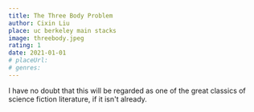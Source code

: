 ```yaml
---
title: The Three Body Problem
author: Cixin Liu
place: uc berkeley main stacks
image: threebody.jpeg
rating: 1
date: 2021-01-01
# placeUrl:
# genres:
---
```


I have no doubt that this will be regarded as one of the great classics of science fiction literature, if it isn't already.
